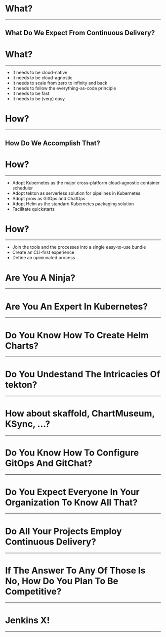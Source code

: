 <!-- .slide: data-background="../img/background/why.jpg" -->
# What?

---

## What Do We Expect From Continuous Delivery?


<!-- .slide: data-background="../img/background/why.jpg" -->
# What?

---

* It needs to be cloud-native <!-- .element: class="fragment" -->
* It needs to be cloud-agnostic <!-- .element: class="fragment" -->
* It needs to scale from zero to infinity and back <!-- .element: class="fragment" -->
* It needs to follow the everything-as-code principle <!-- .element: class="fragment" -->
* It needs to be fast <!-- .element: class="fragment" -->
* It needs to be (very) easy <!-- .element: class="fragment" -->


<!-- .slide: data-background="../img/background/how.jpg" -->
# How?

---

## How Do We Accomplish That?


<!-- .slide: data-background="../img/background/how.jpg" -->
# How?

---

* Adopt Kubernetes as the major cross-platform cloud-agnostic container scheduler <!-- .element: class="fragment" -->
* Adopt tekton as serverless solution for pipelines in Kubernetes <!-- .element: class="fragment" -->
* Adopt prow as GitOps and ChatOps <!-- .element: class="fragment" -->
* Adopt Helm as the standard Kubernetes packaging solution <!-- .element: class="fragment" -->
* Facilitate quickstarts <!-- .element: class="fragment" -->


<!-- .slide: data-background="../img/background/how.jpg" -->
# How?

---

* Join the tools and the processes into a single easy-to-use bundle <!-- .element: class="fragment" -->
* Create an CLI-first experience <!-- .element: class="fragment" -->
* Define an opinionated process <!-- .element: class="fragment" -->


<!-- .slide: data-background="../img/products/cd-foundation.jpg" -->


<!-- .slide: data-background="img/ninja.jpg" -->
# Are You A Ninja?

---


<!-- .slide: data-background="../img/products/kubernetes.png" -->
# Are You An Expert In Kubernetes?

---


<!-- .slide: data-background="../img/products/helm.png" -->
# Do You Know How To Create Helm Charts?

---


<!-- .slide: data-background="../img/products/tekton.png" data-background-size="contain" -->
# Do You Undestand The Intricacies Of tekton?

---


<!-- .slide: data-background="../img/background/manual.jpg" -->
# How about skaffold, ChartMuseum, KSync, ...?

---


<!-- .slide: data-background="../img/background/manual.jpg" -->
# Do You Know How To Configure GitOps And GitChat?

---


<!-- .slide: data-background="../img/background/why.jpg" -->
# Do You Expect Everyone In Your Organization To Know All That?

---


<!-- .slide: data-background="../img/background/why.jpg" -->
# Do All Your Projects Employ Continuous Delivery?

---


<!-- .slide: data-background="../img/background/why.jpg" -->
# If The Answer To Any Of Those Is No, How Do You Plan To Be Competitive?

---


<!-- .slide: data-background="../img/products/jenkins-x.png" -->
# Jenkins X!

---
